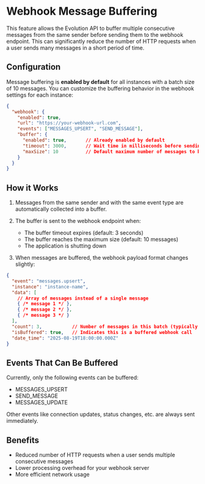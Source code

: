 # Webhook Message Buffering

This feature allows the Evolution API to buffer multiple consecutive messages from the same sender before sending them to the webhook endpoint. This can significantly reduce the number of HTTP requests when a user sends many messages in a short period of time.

## Configuration

Message buffering is **enabled by default** for all instances with a batch size of 10 messages. You can customize the buffering behavior in the webhook settings for each instance:

```json
{
  "webhook": {
    "enabled": true,
    "url": "https://your-webhook-url.com",
    "events": ["MESSAGES_UPSERT", "SEND_MESSAGE"],
    "buffer": {
      "enabled": true,       // Already enabled by default
      "timeout": 3000,       // Wait time in milliseconds before sending buffered messages
      "maxSize": 10          // Default maximum number of messages to buffer before sending
    }
  }
}
```

## How it Works

1. Messages from the same sender and with the same event type are automatically collected into a buffer.
2. The buffer is sent to the webhook endpoint when:
   - The buffer timeout expires (default: 3 seconds)
   - The buffer reaches the maximum size (default: 10 messages)
   - The application is shutting down

3. When messages are buffered, the webhook payload format changes slightly:

```json
{
  "event": "messages.upsert",
  "instance": "instance-name",
  "data": [
    // Array of messages instead of a single message
    { /* message 1 */ },
    { /* message 2 */ },
    { /* message 3 */ }
  ],
  "count": 3,           // Number of messages in this batch (typically up to 10 by default)
  "isBuffered": true,   // Indicates this is a buffered webhook call
  "date_time": "2025-08-19T18:00:00.000Z"
}
```

## Events That Can Be Buffered

Currently, only the following events can be buffered:
- MESSAGES_UPSERT
- SEND_MESSAGE
- MESSAGES_UPDATE

Other events like connection updates, status changes, etc. are always sent immediately.

## Benefits

- Reduced number of HTTP requests when a user sends multiple consecutive messages
- Lower processing overhead for your webhook server
- More efficient network usage
